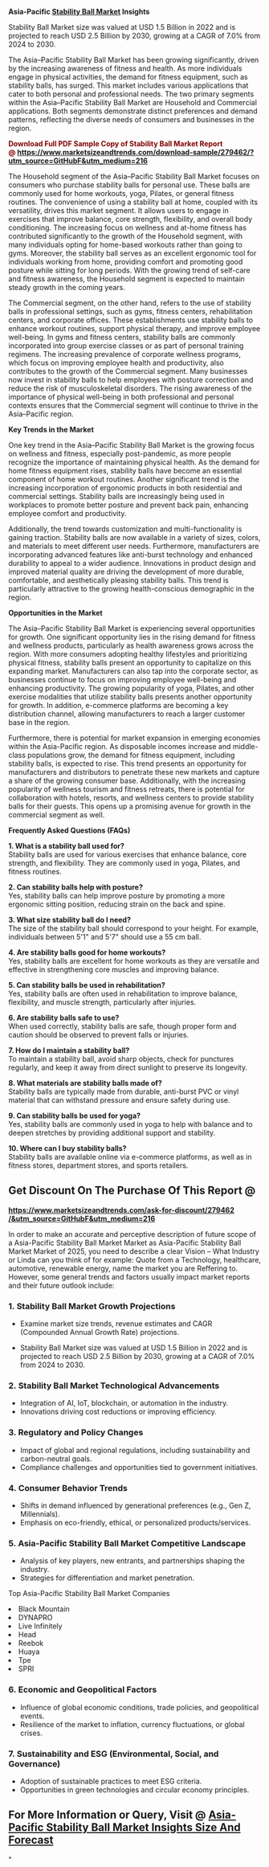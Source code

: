 <p><strong>Asia-Pacific&nbsp;<a href=""https://www.marketsizeandtrends.com/download-sample/279462/&amp;utm_source=GitHubF&amp;utm_medium=216"">Stability Ball Market</a> Insights</strong></p><p>Stability Ball Market size was valued at USD 1.5 Billion in 2022 and is projected to reach USD 2.5 Billion by 2030, growing at a CAGR of 7.0% from 2024 to 2030.</p><p><p>The Asia–Pacific Stability Ball Market has been growing significantly, driven by the increasing awareness of fitness and health. As more individuals engage in physical activities, the demand for fitness equipment, such as stability balls, has surged. This market includes various applications that cater to both personal and professional needs. The two primary segments within the Asia–Pacific Stability Ball Market are Household and Commercial applications. Both segments demonstrate distinct preferences and demand patterns, reflecting the diverse needs of consumers and businesses in the region.</p><p><strong><p><strong><span style="color: #800000;">Download Full PDF Sample Copy of Stability Ball Market Report @</span>&nbsp;</strong><a href="https://www.marketsizeandtrends.com/download-sample/279462/?utm_source=GitHubF&amp;utm_medium=216" target="_blank">https://www.marketsizeandtrends.com/download-sample/279462/?utm_source=GitHubF&amp;utm_medium=216</a></p></strong></p><p>The Household segment of the Asia–Pacific Stability Ball Market focuses on consumers who purchase stability balls for personal use. These balls are commonly used for home workouts, yoga, Pilates, or general fitness routines. The convenience of using a stability ball at home, coupled with its versatility, drives this market segment. It allows users to engage in exercises that improve balance, core strength, flexibility, and overall body conditioning. The increasing focus on wellness and at-home fitness has contributed significantly to the growth of the Household segment, with many individuals opting for home-based workouts rather than going to gyms. Moreover, the stability ball serves as an excellent ergonomic tool for individuals working from home, providing comfort and promoting good posture while sitting for long periods. With the growing trend of self-care and fitness awareness, the Household segment is expected to maintain steady growth in the coming years.</p><p>The Commercial segment, on the other hand, refers to the use of stability balls in professional settings, such as gyms, fitness centers, rehabilitation centers, and corporate offices. These establishments use stability balls to enhance workout routines, support physical therapy, and improve employee well-being. In gyms and fitness centers, stability balls are commonly incorporated into group exercise classes or as part of personal training regimens. The increasing prevalence of corporate wellness programs, which focus on improving employee health and productivity, also contributes to the growth of the Commercial segment. Many businesses now invest in stability balls to help employees with posture correction and reduce the risk of musculoskeletal disorders. The rising awareness of the importance of physical well-being in both professional and personal contexts ensures that the Commercial segment will continue to thrive in the Asia–Pacific region.</p><p><strong>Key Trends in the Market</strong></p><p>One key trend in the Asia–Pacific Stability Ball Market is the growing focus on wellness and fitness, especially post-pandemic, as more people recognize the importance of maintaining physical health. As the demand for home fitness equipment rises, stability balls have become an essential component of home workout routines. Another significant trend is the increasing incorporation of ergonomic products in both residential and commercial settings. Stability balls are increasingly being used in workplaces to promote better posture and prevent back pain, enhancing employee comfort and productivity.</p><p>Additionally, the trend towards customization and multi-functionality is gaining traction. Stability balls are now available in a variety of sizes, colors, and materials to meet different user needs. Furthermore, manufacturers are incorporating advanced features like anti-burst technology and enhanced durability to appeal to a wider audience. Innovations in product design and improved material quality are driving the development of more durable, comfortable, and aesthetically pleasing stability balls. This trend is particularly attractive to the growing health-conscious demographic in the region.</p><p><strong>Opportunities in the Market</strong></p><p>The Asia–Pacific Stability Ball Market is experiencing several opportunities for growth. One significant opportunity lies in the rising demand for fitness and wellness products, particularly as health awareness grows across the region. With more consumers adopting healthy lifestyles and prioritizing physical fitness, stability balls present an opportunity to capitalize on this expanding market. Manufacturers can also tap into the corporate sector, as businesses continue to focus on improving employee well-being and enhancing productivity. The growing popularity of yoga, Pilates, and other exercise modalities that utilize stability balls presents another opportunity for growth. In addition, e-commerce platforms are becoming a key distribution channel, allowing manufacturers to reach a larger customer base in the region.</p><p>Furthermore, there is potential for market expansion in emerging economies within the Asia-Pacific region. As disposable incomes increase and middle-class populations grow, the demand for fitness equipment, including stability balls, is expected to rise. This trend presents an opportunity for manufacturers and distributors to penetrate these new markets and capture a share of the growing consumer base. Additionally, with the increasing popularity of wellness tourism and fitness retreats, there is potential for collaboration with hotels, resorts, and wellness centers to provide stability balls for their guests. This opens up a promising avenue for growth in the commercial segment as well.</p><p><strong>Frequently Asked Questions (FAQs)</strong></p><p><strong>1. What is a stability ball used for?</strong><br>Stability balls are used for various exercises that enhance balance, core strength, and flexibility. They are commonly used in yoga, Pilates, and fitness routines.</p><p><strong>2. Can stability balls help with posture?</strong><br>Yes, stability balls can help improve posture by promoting a more ergonomic sitting position, reducing strain on the back and spine.</p><p><strong>3. What size stability ball do I need?</strong><br>The size of the stability ball should correspond to your height. For example, individuals between 5'1" and 5'7" should use a 55 cm ball.</p><p><strong>4. Are stability balls good for home workouts?</strong><br>Yes, stability balls are excellent for home workouts as they are versatile and effective in strengthening core muscles and improving balance.</p><p><strong>5. Can stability balls be used in rehabilitation?</strong><br>Yes, stability balls are often used in rehabilitation to improve balance, flexibility, and muscle strength, particularly after injuries.</p><p><strong>6. Are stability balls safe to use?</strong><br>When used correctly, stability balls are safe, though proper form and caution should be observed to prevent falls or injuries.</p><p><strong>7. How do I maintain a stability ball?</strong><br>To maintain a stability ball, avoid sharp objects, check for punctures regularly, and keep it away from direct sunlight to preserve its longevity.</p><p><strong>8. What materials are stability balls made of?</strong><br>Stability balls are typically made from durable, anti-burst PVC or vinyl material that can withstand pressure and ensure safety during use.</p><p><strong>9. Can stability balls be used for yoga?</strong><br>Yes, stability balls are commonly used in yoga to help with balance and to deepen stretches by providing additional support and stability.</p><p><strong>10. Where can I buy stability balls?</strong><br>Stability balls are available online via e-commerce platforms, as well as in fitness stores, department stores, and sports retailers.</p></p><h2><strong>Get Discount On The Purchase Of This Report @&nbsp;</strong></h2><p><strong><a href=""https://www.marketsizeandtrends.com/ask-for-discount/279462/&amp;utm_source=GitHubF&amp;utm_medium=216"" target=""_blank"">https://www.marketsizeandtrends.com/ask-for-discount/279462<br />/&amp;utm_source=GitHubF&amp;utm_medium=216</a></strong></p><p>In order to make an accurate and perceptive description of future scope of a Asia-Pacific&nbsp;Stability Ball Market Market as Asia-Pacific&nbsp;Stability Ball Market Market of 2025, you need to describe a clear Vision &ndash; What Industry or Linda can you think of for example: Quote from a Technology, healthcare, automotive, renewable energy, name the market you are Reffering to. However, some general trends and factors usually impact market reports and their future outlook include:</p><h3>1.&nbsp;<strong>Stability Ball Market Growth Projections</strong></h3><ul><li>Examine market size trends, revenue estimates and CAGR (Compounded Annual Growth Rate) projections.</li><li><p>Stability Ball Market size was valued at USD 1.5 Billion in 2022 and is projected to reach USD 2.5 Billion by 2030, growing at a CAGR of 7.0% from 2024 to 2030.</p></li></ul><h3>2.&nbsp;<strong>Stability Ball Market Technological Advancements</strong></h3><ul><li>Integration of AI, IoT, blockchain, or automation in the industry.</li><li>Innovations driving cost reductions or improving efficiency.</li></ul><h3>3.&nbsp;<strong>Regulatory and Policy Changes</strong></h3><ul><li>Impact of global and regional regulations, including sustainability and carbon-neutral goals.</li><li>Compliance challenges and opportunities tied to government initiatives.</li></ul><h3>4.&nbsp;<strong>Consumer Behavior Trends</strong></h3><ul><li>Shifts in demand influenced by generational preferences (e.g., Gen Z, Millennials).</li><li>Emphasis on eco-friendly, ethical, or personalized products/services.</li></ul><h3>5.&nbsp;<strong>Asia-Pacific Stability Ball Market Competitive Landscape</strong></h3><ul><li>Analysis of key players, new entrants, and partnerships shaping the industry.</li><li>Strategies for differentiation and market penetration.</li></ul><p data-pm-slice=""1 1 []"">Top Asia-Pacific Stability Ball Market Companies</p><div data-test-id=""""><p><li>Black Mountain</li><li> DYNAPRO</li><li> Live Infinitely</li><li> Head</li><li> Reebok</li><li> Huaya</li><li> Tpe</li><li> SPRI</li></p></div><h3>6.&nbsp;<strong>Economic and Geopolitical Factors</strong></h3><ul><li>Influence of global economic conditions, trade policies, and geopolitical events.</li><li>Resilience of the market to inflation, currency fluctuations, or global crises.</li></ul><h3>7.&nbsp;<strong>Sustainability and ESG (Environmental, Social, and Governance)</strong></h3><ul><li>Adoption of sustainable practices to meet ESG criteria.</li><li>Opportunities in green technologies and circular economy principles.</li></ul><h2><strong>For More Information or Query, Visit @&nbsp;</strong><a href=""https://www.verifiedmarketreports.com/product/stability-ball-market/"" target=""_blank"">Asia-Pacific Stability Ball Market Insights Size And Forecast</a></h2>"

